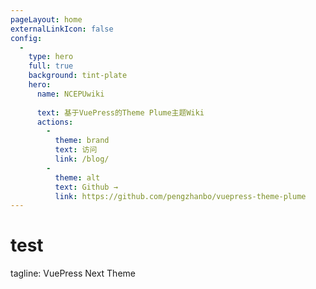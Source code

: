 ```yaml
---
pageLayout: home
externalLinkIcon: false
config:
  -
    type: hero
    full: true
    background: tint-plate
    hero:
      name: NCEPUwiki
      
      text: 基于VuePress的Theme Plume主题Wiki
      actions:
        -
          theme: brand
          text: 访问
          link: /blog/
        -
          theme: alt
          text: Github →
          link: https://github.com/pengzhanbo/vuepress-theme-plume
---
```


# test

tagline: VuePress Next Theme